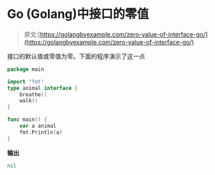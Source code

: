 # Go (Golang)中接口的零值

> 原文:[https://golangbyexample.com/zero-value-of-interface-go/](https://golangbyexample.com/zero-value-of-interface-go/)

接口的默认值或零值为零。下面的程序演示了这一点

```go
package main

import "fmt"
type animal interface {
    breathe()
    walk()
}

func main() {
    var a animal
    fmt.Println(a)
}
```

**输出**

```go
nil
```